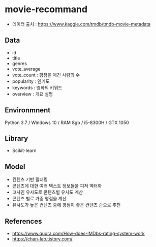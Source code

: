 # movie-recommand
* 데이터 출처 : https://www.kaggle.com/tmdb/tmdb-movie-metadata

## Data
* id
* title
* genres
* vote_average
* vote_count : 평점을 매긴 사람의 수
* popularity : 인기도
* keywords : 영화의 키워드
* overview : 개요 설명

## Environmnent
Python 3.7 / Windows 10 / RAM 8gb / i5-8300H / GTX 1050

## Library
* Scikit-learn

## Model
* 컨텐츠 기반 필터링
* 콘텐츠에 대한 여러 텍스트 정보들을 피쳐 벡터화
* 코사인 유사도로 콘텐츠별 유사도 계산
* 콘텐츠 별로 가중 평점을 계산
* 유사도가 높은 컨텐츠 중에 평점이 좋은 컨텐츠 순으로 추천

## References
* https://www.quora.com/How-does-IMDbs-rating-system-work
* https://chan-lab.tistory.com/
